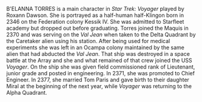 B'ELANNA TORRES is a main character in _Star Trek: Voyager_ played by Roxann Dawson. She is portrayed as a half-human half-Klingon born in 2346 on the Federation colony Kessik IV. She was admitted to Starfleet academy but dropped out before graduating. Torres joined the Maquis in 2370 and was serving on the _Val Jean_ when taken to the Delta Quadrant by the Caretaker alien using his station. After being used for medical experiments she was left in an Ocampa colony maintained by the same alien that had abducted the _Val Jean_. That ship was destroyed in a space battle at the Array and she and what remained of that crew joined the USS _Voyager_. On the ship she was given field commissioned rank of Lieutenant, junior grade and posted in engineering. In 2371, she was promoted to Chief Engineer. In 2377, she married Tom Paris and gave birth to their daughter Miral at the beginning of the next year, while _Voyager_ was returning to the Alpha Quadrant.
